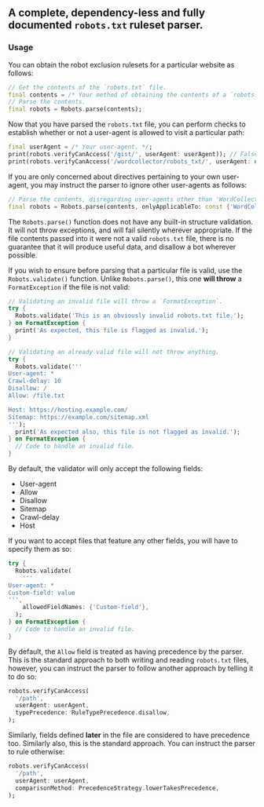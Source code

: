 ## A complete, dependency-less and fully documented `robots.txt` ruleset parser.

### Usage

You can obtain the robot exclusion rulesets for a particular website as follows:

```dart
// Get the contents of the `robots.txt` file.
final contents = /* Your method of obtaining the contents of a `robots.txt` file. */;
// Parse the contents.
final robots = Robots.parse(contents);
```

Now that you have parsed the `robots.txt` file, you can perform checks to
establish whether or not a user-agent is allowed to visit a particular path:

```dart
final userAgent = /* Your user-agent. */;
print(robots.verifyCanAccess('/gist/', userAgent: userAgent)); // False
print(robots.verifyCanAccess('/wordcollector/robots_txt/', userAgent: userAgent)); // True
```

If you are only concerned about directives pertaining to your own user-agent,
you may instruct the parser to ignore other user-agents as follows:

```dart
// Parse the contents, disregarding user-agents other than 'WordCollector'.
final robots = Robots.parse(contents, onlyApplicableTo: const {'WordCollector'});
```

The `Robots.parse()` function does not have any built-in structure validation.
It will not throw exceptions, and will fail silently wherever appropriate. If
the file contents passed into it were not a valid `robots.txt` file, there is no
guarantee that it will produce useful data, and disallow a bot wherever
possible.

If you wish to ensure before parsing that a particular file is valid, use the
`Robots.validate()` function. Unlike `Robots.parse()`, this one **will throw** a
`FormatException` if the file is not valid:

```dart
// Validating an invalid file will throw a `FormatException`.
try {
  Robots.validate('This is an obviously invalid robots.txt file.');
} on FormatException {
  print('As expected, this file is flagged as invalid.');
}

// Validating an already valid file will not throw anything.
try {
  Robots.validate('''
User-agent: *
Crawl-delay: 10
Disallow: /
Allow: /file.txt

Host: https://hosting.example.com/
Sitemap: https://example.com/sitemap.xml
''');
  print('As expected also, this file is not flagged as invalid.');
} on FormatException {
  // Code to handle an invalid file.
}
```

By default, the validator will only accept the following fields:

- User-agent
- Allow
- Disallow
- Sitemap
- Crawl-delay
- Host

If you want to accept files that feature any other fields, you will have to
specify them as so:

```dart
try {
  Robots.validate(
    '''
User-agent: *
Custom-field: value
''',
    allowedFieldNames: {'Custom-field'},
  );
} on FormatException {
  // Code to handle an invalid file.
}
```

By default, the `Allow` field is treated as having precedence by the parser.
This is the standard approach to both writing and reading `robots.txt` files,
however, you can instruct the parser to follow another approach by telling it to
do so:

```dart
robots.verifyCanAccess(
  '/path', 
  userAgent: userAgent, 
  typePrecedence: RuleTypePrecedence.disallow,
);
```

Similarly, fields defined **later** in the file are considered to have
precedence too. Similarly also, this is the standard approach. You can instruct
the parser to rule otherwise:

```dart
robots.verifyCanAccess(
  '/path',
  userAgent: userAgent,
  comparisonMethod: PrecedenceStrategy.lowerTakesPrecedence,
);
```
